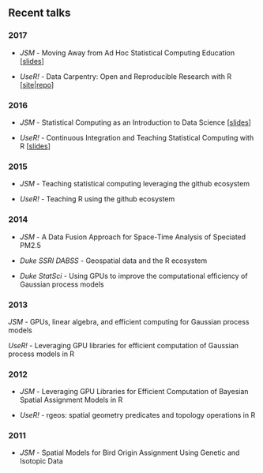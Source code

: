 Recent talks
------------

### 2017

* *JSM* - Moving Away from Ad Hoc Statistical Computing Education \[[slides](https://github.com/rundel/Presentations/blob/master/*JSM*%202017/*JSM*_2017.pdf)]

* *UseR!* - Data Carpentry: Open and Reproducible Research with R \[[site](https://fmichonneau.github.io/2017-useR-tutorial/)|[repo](https://github.com/fmichonneau/2017-useR-reproducibility/)]


### 2016

* *JSM* - Statistical Computing as an Introduction to Data Science \[[slides](https://github.com/rundel/Presentations/blob/master/*JSM*%202016/*JSM*2016.pdf)]

* *UseR!* - Continuous Integration and Teaching Statistical Computing with R \[[slides](https://github.com/rundel/Presentations/blob/master/UseR2016/user2016.pdf)]


### 2015

* *JSM* - Teaching statistical computing leveraging the github ecosystem

* *UseR!* - Teaching R using the github ecosystem


### 2014

* *JSM* - A Data Fusion Approach for Space-Time Analysis of Speciated PM2.5

* *Duke SSRI DABSS* - Geospatial data and the R ecosystem

* *Duke StatSci* - Using GPUs to improve the computational efficiency of Gaussian process models


### 2013

*JSM* - GPUs, linear algebra, and efficient computing for Gaussian process models

*UseR!* - Leveraging GPU libraries for efficient computation of Gaussian process models in R


### 2012

* *JSM* - Leveraging GPU Libraries for Efficient Computation of Bayesian Spatial Assignment Models in R

* *UseR!* - rgeos: spatial geometry predicates and topology operations in R


### 2011

* *JSM* - Spatial Models for Bird Origin Assignment Using Genetic and Isotopic Data

